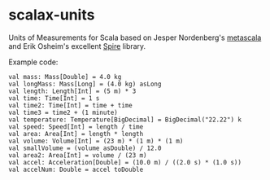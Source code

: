 # scalax-units

Units of Measurements for Scala
based on Jesper Nordenberg's [metascala](http://www.assembla.com/spaces/metascala/wiki)
and Erik Osheim's excellent [Spire](https://github.com/non/spire) library.

Example code:

    val mass: Mass[Double] = 4.0 kg
    val longMass: Mass[Long] = (4.0 kg) asLong
    val length: Length[Int] = (5 m) * 3
    val time: Time[Int] = 1 s
    val time2: Time[Int] = time + time
    val time3 = time2 + (1 minute)
    val temperature: Temperature[BigDecimal] = BigDecimal("22.22") k
    val speed: Speed[Int] = length / time
    val area: Area[Int] = length * length
    val volume: Volume[Int] = (23 m) * (1 m) * (1 m)
    val smallVolume = (volume asDouble) / 12.0
    val area2: Area[Int] = volume / (23 m)
    val accel: Acceleration[Double] = (10.0 m) / ((2.0 s) * (1.0 s))
    val accelNum: Double = accel toDouble
  